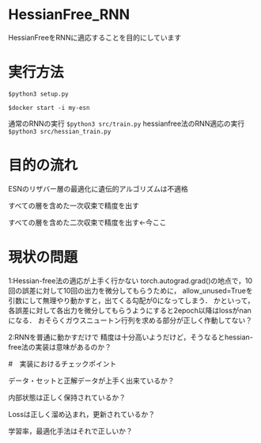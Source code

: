 # HessianFree_RNN
HessianFreeをRNNに適応することを目的にしています

# 実行方法

  `$python3 setup.py`
  
  `$docker start -i my-esn`
  
  通常のRNNの実行
  `$python3 src/train.py`
  hessianfree法のRNN適応の実行
  `$python3 src/hessian_train.py`

# 目的の流れ

  ESNのリザバー層の最適化に遺伝的アルゴリズムは不適格

  すべての層を含めた一次収束で精度を出す

  すべての層を含めた二次収束で精度を出す←今ここ

# 現状の問題

1:Hessian-free法の適応が上手く行かない
  torch.autograd.grad()の地点で，10回の誤差に対して10回の出力を微分してもらうために，
  allow_unused=Trueを引数にして無理やり動かすと，出てくる勾配が0になってしまう．
  かといって，各誤差に対して各出力を微分してもらうようにすると2epoch以降はlossがnanになる．
  おそらくガウスニュートン行列を求める部分が正しく作動してない？
  
2:RNNを普通に動かすだけで
  精度は十分高いようだけど，そうなるとhessian-free法の実装は意味があるのか？


#　実装におけるチェックポイント

  データ・セットと正解データが上手く出来ているか？

  内部状態は正しく保持されているか？

  Lossは正しく溜め込まれ，更新されているか？

  学習率，最適化手法はそれで正しいか？